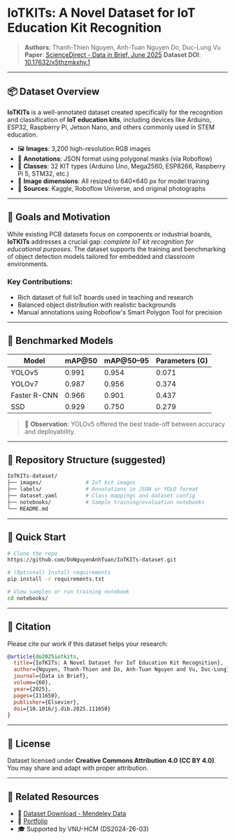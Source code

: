 # IoTKITs: A Novel Dataset for IoT Education Kit Recognition

> **Authors**: Thanh-Thien Nguyen, Anh-Tuan Nguyen Do, Duc-Lung Vu
> **Paper**: [ScienceDirect - Data in Brief, June 2025](https://doi.org/10.1016/j.dib.2025.111650)
> **Dataset DOI**: [10.17632/x5thzmkxhy.1](https://data.mendeley.com/datasets/x5thzmkxhy/1)

---

## 📦 Dataset Overview

**IoTKITs** is a well-annotated dataset created specifically for the recognition and classification of **IoT education kits**, including devices like Arduino, ESP32, Raspberry Pi, Jetson Nano, and others commonly used in STEM education.

* 🖼️ **Images**: 3,200 high-resolution RGB images
* 🧷 **Annotations**: JSON format using polygonal masks (via Roboflow)
* 🧠 **Classes**: 32 KIT types (Arduino Uno, Mega2560, ESP8266, Raspberry Pi 5, STM32, etc.)
* 🧪 **Image dimensions**: All resized to 640×640 px for model training
* 🧭 **Sources**: Kaggle, Roboflow Universe, and original photographs

---

## 🎯 Goals and Motivation

While existing PCB datasets focus on components or industrial boards, **IoTKITs** addresses a crucial gap: *complete IoT kit recognition for educational purposes*. The dataset supports the training and benchmarking of object detection models tailored for embedded and classroom environments.

### Key Contributions:

* Rich dataset of full IoT boards used in teaching and research
* Balanced object distribution with realistic backgrounds
* Manual annotations using Roboflow's Smart Polygon Tool for precision

---

## 🧪 Benchmarked Models

| Model        | mAP\@50 | mAP\@50–95 | Parameters (G) |
| ------------ | ------- | ---------- | -------------- |
| YOLOv5       | 0.991   | 0.954      | 0.071          |
| YOLOv7       | 0.987   | 0.956      | 0.374          |
| Faster R-CNN | 0.966   | 0.901      | 0.437          |
| SSD          | 0.929   | 0.750      | 0.279          |

> 🔎 **Observation**: YOLOv5 offered the best trade-off between accuracy and deployability.

---

## 📂 Repository Structure (suggested)

```bash
IoTKITs-dataset/
├── images/              # IoT kit images
├── labels/              # Annotations in JSON or YOLO format
├── dataset.yaml         # Class mappings and dataset config
├── notebooks/           # Sample training/evaluation notebooks
└── README.md
```

---

## 🚀 Quick Start

```bash
# Clone the repo
https://github.com/DoNguyenAnhTuan/IoTKITs-dataset.git

# (Optional) Install requirements
pip install -r requirements.txt

# View samples or run training notebook
cd notebooks/
```

---

## 📜 Citation

Please cite our work if this dataset helps your research:

```bibtex
@article{do2025iotkits,
  title={IoTKITs: A Novel Dataset for IoT Education Kit Recognition},
  author={Nguyen, Thanh-Thien and Do, Anh-Tuan Nguyen and Vu, Duc-Lung},
  journal={Data in Brief},
  volume={60},
  year={2025},
  pages={111650},
  publisher={Elsevier},
  doi={10.1016/j.dib.2025.111650}
}
```

---

## 🧠 License

Dataset licensed under **Creative Commons Attribution 4.0 (CC BY 4.0)**. You may share and adapt with proper attribution.

---

## 📎 Related Resources

* 📘 [Dataset Download - Mendeley Data](https://data.mendeley.com/datasets/x5thzmkxhy/1)
* 🔗 [Portfolio](https://donguyenanhtuan.github.io/AnhTuan-Portfolio/)
* 🎓 Supported by VNU-HCM (DS2024-26-03)
